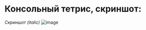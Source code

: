# Консольный тетрис, скриншот:
*Скриншот (italic)*
![image](https://user-images.githubusercontent.com/72620861/115957804-2b077900-a50d-11eb-85df-617ca0bc7c0e.png)

